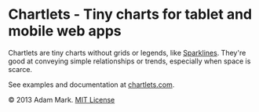 # Chartlets - Tiny charts for tablet and mobile web apps

Chartlets are tiny charts without grids or legends, like [Sparklines][1]. They're 
good at conveying simple relationships or trends, especially when space is scarce.

See examples and documentation at [chartlets.com][2].

&copy; 2013 Adam Mark. [MIT License][3]

[1]: http://en.wikipedia.org/wiki/Sparklines
[2]: http://www.adammark.net/Chartlets
[3]: http://opensource.org/licenses/MIT
